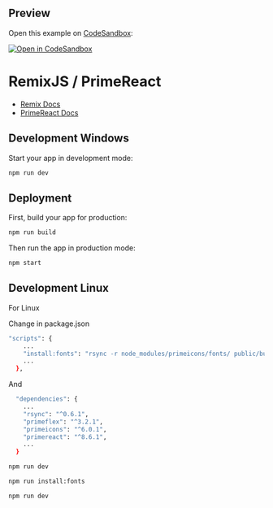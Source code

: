 ## Preview

Open this example on [CodeSandbox](https://codesandbox.com):

[![Open in CodeSandbox](https://codesandbox.io/static/img/play-codesandbox.svg)](https://codesandbox.io/s/nervous-pare-qy3uvj)

# RemixJS / PrimeReact

- [Remix Docs](https://remix.run/docs)
- [PrimeReact Docs](https://primefaces.org/primereact/setup/)

## Development Windows

Start your app in development mode:

```sh
npm run dev
```

## Deployment

First, build your app for production:

```sh
npm run build
```

Then run the app in production mode:

```sh
npm start
```

## Development Linux
For Linux

Change in package.json
```sh
"scripts": {
    ...
    "install:fonts": "rsync -r node_modules/primeicons/fonts/ public/build/_assets/fonts/",
    ...
  },
```
And 

```sh
  "dependencies": {
    ...
    "rsync": "^0.6.1",
    "primeflex": "^3.2.1",
    "primeicons": "^6.0.1",
    "primereact": "^8.6.1",
    ...
  }
```
```sh
npm run dev
```
```sh
npm run install:fonts
```
```sh
npm run dev
```